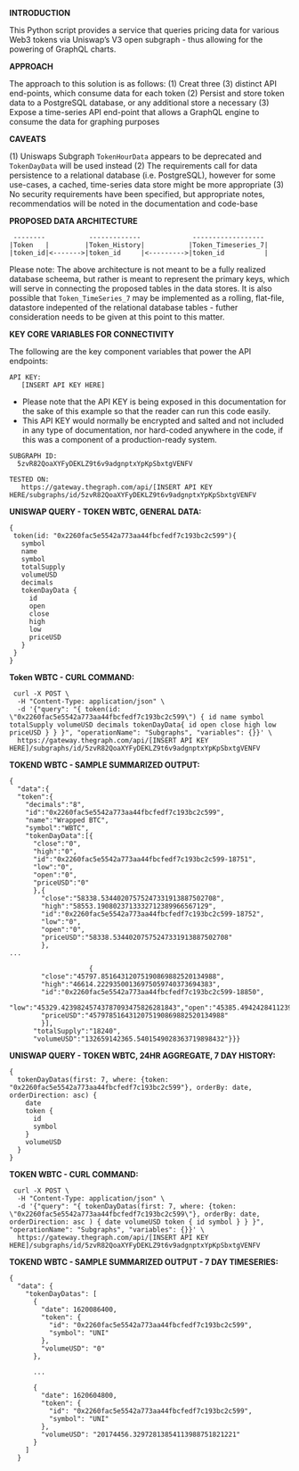 **INTRODUCTION**

This Python script provides a service that queries pricing data for various Web3 tokens via Uniswap’s V3 open subgraph - thus allowing for the powering of GraphQL charts.


**APPROACH**

The approach to this solution is as follows:
(1) Creat three (3) distinct API end-points, which consume data for each token
(2) Persist and store token data to a PostgreSQL database, or any additional store a necessary
(3) Expose a time-series API end-point that allows a GraphQL engine to consume the data for graphing purposes


**CAVEATS**

(1) Uniswaps Subgraph `TokenHourData` appears to be deprecated and `TokenDayData` will be used instead
(2) The requirements call for data persistence to a relational database (i.e. PostgreSQL), however for some use-cases, a cached, time-series
    data store might be more appropriate
(3) No security requirements have been specified, but appropriate notes, recommendatios will be noted in the documentation and code-base


**PROPOSED DATA ARCHITECTURE**

```
 --------           -------------             ------------------
|Token   |         |Token_History|           |Token_Timeseries_7|
|token_id|<------->|token_id     |<--------->|token_id          | 

```

Please note: The above architecture is not meant to be a fully realized database scheema, but rather is meant to represent the primary keys, which will serve in connecting the proposed tables in the data stores.  It is also possible that `Token_TimeSeries_7` may be implemented as a rolling, flat-file, datastore indepented of the relational database tables - futher consideration needs to be given at this point to this matter.


**KEY CORE VARIABLES FOR CONNECTIVITY** 

The following are the key component variables that power the API endpoints:
```
API KEY: 
   [INSERT API KEY HERE]
```   
  - Please note that the API KEY is being exposed in this documentation for the sake of this example so that the reader can run this code easily.
  - This API KEY would normally be encrypted and salted and not included in any type of documentation, nor hard-coded anywhere in the code, if this was a component of a production-ready system.

```
SUBGRAPH ID: 
  5zvR82QoaXYFyDEKLZ9t6v9adgnptxYpKpSbxtgVENFV
```

```
TESTED ON:
   https://gateway.thegraph.com/api/[INSERT API KEY HERE/subgraphs/id/5zvR82QoaXYFyDEKLZ9t6v9adgnptxYpKpSbxtgVENFV
```

**UNISWAP QUERY - TOKEN WBTC, GENERAL DATA:**  

```
{
 token(id: "0x2260fac5e5542a773aa44fbcfedf7c193bc2c599"){
   symbol
   name
   symbol
   totalSupply
   volumeUSD
   decimals
   tokenDayData {
     id 
     open
     close
     high
     low
     priceUSD
   }
 }
}
```

**Token WBTC - CURL COMMAND:**
``` 
 curl -X POST \
  -H "Content-Type: application/json" \
  -d '{"query": "{ token(id: \"0x2260fac5e5542a773aa44fbcfedf7c193bc2c599\") { id name symbol totalSupply volumeUSD decimals tokenDayData{ id open close high low priceUSD } } }", "operationName": "Subgraphs", "variables": {}}' \
  https://gateway.thegraph.com/api/[INSERT API KEY HERE]/subgraphs/id/5zvR82QoaXYFyDEKLZ9t6v9adgnptxYpKpSbxtgVENFV
```

**TOKEND WBTC - SAMPLE SUMMARIZED OUTPUT:**

```
{
  "data":{
  "token":{
    "decimals":"8",
    "id":"0x2260fac5e5542a773aa44fbcfedf7c193bc2c599",
    "name":"Wrapped BTC",
    "symbol":"WBTC",
    "tokenDayData":[{
      "close":"0",
      "high":"0",
      "id":"0x2260fac5e5542a773aa44fbcfedf7c193bc2c599-18751",
      "low":"0",
      "open":"0",
      "priceUSD":"0"
      },{
        "close":"58338.53440207575247331913887502708",
        "high":"58553.1908023713332712389966567129",
        "id":"0x2260fac5e5542a773aa44fbcfedf7c193bc2c599-18752",
        "low":"0",
        "open":"0",
        "priceUSD":"58338.53440207575247331913887502708"
        },
...

                    {
        "close":"45797.85164312075190869882520134988",
        "high":"46614.22293500136975059740373694383",
        "id":"0x2260fac5e5542a773aa44fbcfedf7c193bc2c599-18850",
        "low":"45329.42398245743787093475826281843","open":"45385.49424284112396310281374575781",
        "priceUSD":"4579785164312075190869882520134988"
        }],
      "totalSupply":"18240",
      "volumeUSD":"132659142365.5401549028363719898432"}}}

```


**UNISWAP QUERY - TOKEN WBTC, 24HR AGGREGATE, 7 DAY HISTORY:** 
```
{
  tokenDayDatas(first: 7, where: {token: "0x2260fac5e5542a773aa44fbcfedf7c193bc2c599"}, orderBy: date, orderDirection: asc) {
    date
    token {
      id
      symbol
    }
    volumeUSD
  }
}
```

**TOKEN WBTC - CURL COMMAND:**
``` 
 curl -X POST \
  -H "Content-Type: application/json" \
  -d '{"query": "{ tokenDayDatas(first: 7, where: {token: \"0x2260fac5e5542a773aa44fbcfedf7c193bc2c599\"}, orderBy: date, orderDirection: asc ) { date volumeUSD token { id symbol } } }", "operationName": "Subgraphs", "variables": {}}' \
  https://gateway.thegraph.com/api/[INSERT API KEY HERE]/subgraphs/id/5zvR82QoaXYFyDEKLZ9t6v9adgnptxYpKpSbxtgVENFV
```

**TOKEND WBTC - SAMPLE SUMMARIZED OUTPUT - 7 DAY TIMESERIES:**
```
{
  "data": {
    "tokenDayDatas": [
      {
        "date": 1620086400,
        "token": {
          "id": "0x2260fac5e5542a773aa44fbcfedf7c193bc2c599",
          "symbol": "UNI"
        },
        "volumeUSD": "0"
      },
      
      ...

      {
        "date": 1620604800,
        "token": {
          "id": "0x2260fac5e5542a773aa44fbcfedf7c193bc2c599",
          "symbol": "UNI"
        },
        "volumeUSD": "20174456.32972813854113988751821221"
      }
    ]
  }
```

